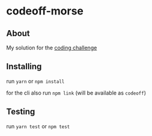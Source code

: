 # codeoff-morse

## About

My solution for the [coding challenge](https://gist.github.com/kmckelvin/41a4a69e397b510274373aa241698561) 

## Installing

run `yarn` or `npm install`

for the cli also run `npm link` (will be available as `codeoff`)

## Testing

run `yarn test` or `npm test`
